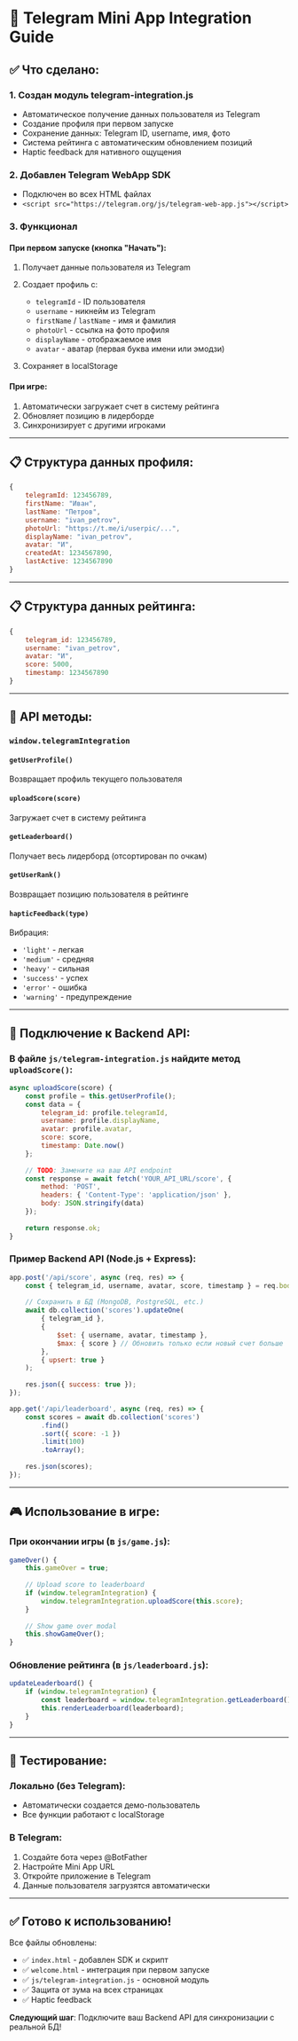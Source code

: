 # 🚀 Telegram Mini App Integration Guide

## ✅ Что сделано:

### 1. **Создан модуль telegram-integration.js**
- Автоматическое получение данных пользователя из Telegram
- Создание профиля при первом запуске
- Сохранение данных: Telegram ID, username, имя, фото
- Система рейтинга с автоматическим обновлением позиций
- Haptic feedback для нативного ощущения

### 2. **Добавлен Telegram WebApp SDK**
- Подключен во всех HTML файлах
- `<script src="https://telegram.org/js/telegram-web-app.js"></script>`

### 3. **Функционал**

#### При первом запуске (кнопка "Начать"):
1. Получает данные пользователя из Telegram
2. Создает профиль с:
   - `telegramId` - ID пользователя
   - `username` - никнейм из Telegram
   - `firstName` / `lastName` - имя и фамилия
   - `photoUrl` - ссылка на фото профиля
   - `displayName` - отображаемое имя
   - `avatar` - аватар (первая буква имени или эмодзи)

3. Сохраняет в localStorage

#### При игре:
1. Автоматически загружает счет в систему рейтинга
2. Обновляет позицию в лидерборде
3. Синхронизирует с другими игроками

---

## 📋 Структура данных профиля:

```javascript
{
    telegramId: 123456789,
    firstName: "Иван",
    lastName: "Петров",
    username: "ivan_petrov",
    photoUrl: "https://t.me/i/userpic/...",
    displayName: "ivan_petrov",
    avatar: "И",
    createdAt: 1234567890,
    lastActive: 1234567890
}
```

---

## 📋 Структура данных рейтинга:

```javascript
{
    telegram_id: 123456789,
    username: "ivan_petrov",
    avatar: "И",
    score: 5000,
    timestamp: 1234567890
}
```

---

## 🔧 API методы:

### `window.telegramIntegration`

#### `getUserProfile()`
Возвращает профиль текущего пользователя

#### `uploadScore(score)`
Загружает счет в систему рейтинга

#### `getLeaderboard()`
Получает весь лидерборд (отсортирован по очкам)

#### `getUserRank()`
Возвращает позицию пользователя в рейтинге

#### `hapticFeedback(type)`
Вибрация:
- `'light'` - легкая
- `'medium'` - средняя
- `'heavy'` - сильная
- `'success'` - успех
- `'error'` - ошибка
- `'warning'` - предупреждение

---

## 🔌 Подключение к Backend API:

### В файле `js/telegram-integration.js` найдите метод `uploadScore()`:

```javascript
async uploadScore(score) {
    const profile = this.getUserProfile();
    const data = {
        telegram_id: profile.telegramId,
        username: profile.displayName,
        avatar: profile.avatar,
        score: score,
        timestamp: Date.now()
    };
    
    // TODO: Замените на ваш API endpoint
    const response = await fetch('YOUR_API_URL/score', {
        method: 'POST',
        headers: { 'Content-Type': 'application/json' },
        body: JSON.stringify(data)
    });
    
    return response.ok;
}
```

### Пример Backend API (Node.js + Express):

```javascript
app.post('/api/score', async (req, res) => {
    const { telegram_id, username, avatar, score, timestamp } = req.body;
    
    // Сохранить в БД (MongoDB, PostgreSQL, etc.)
    await db.collection('scores').updateOne(
        { telegram_id },
        { 
            $set: { username, avatar, timestamp },
            $max: { score } // Обновить только если новый счет больше
        },
        { upsert: true }
    );
    
    res.json({ success: true });
});

app.get('/api/leaderboard', async (req, res) => {
    const scores = await db.collection('scores')
        .find()
        .sort({ score: -1 })
        .limit(100)
        .toArray();
    
    res.json(scores);
});
```

---

## 🎮 Использование в игре:

### При окончании игры (в `js/game.js`):

```javascript
gameOver() {
    this.gameOver = true;
    
    // Upload score to leaderboard
    if (window.telegramIntegration) {
        window.telegramIntegration.uploadScore(this.score);
    }
    
    // Show game over modal
    this.showGameOver();
}
```

### Обновление рейтинга (в `js/leaderboard.js`):

```javascript
updateLeaderboard() {
    if (window.telegramIntegration) {
        const leaderboard = window.telegramIntegration.getLeaderboard();
        this.renderLeaderboard(leaderboard);
    }
}
```

---

## 📱 Тестирование:

### Локально (без Telegram):
- Автоматически создается демо-пользователь
- Все функции работают с localStorage

### В Telegram:
1. Создайте бота через @BotFather
2. Настройте Mini App URL
3. Откройте приложение в Telegram
4. Данные пользователя загрузятся автоматически

---

## ✅ Готово к использованию!

Все файлы обновлены:
- ✅ `index.html` - добавлен SDK и скрипт
- ✅ `welcome.html` - интеграция при первом запуске
- ✅ `js/telegram-integration.js` - основной модуль
- ✅ Защита от зума на всех страницах
- ✅ Haptic feedback

**Следующий шаг**: Подключите ваш Backend API для синхронизации с реальной БД!
